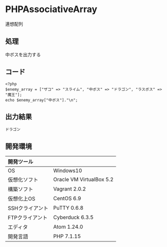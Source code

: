 # PHPAssociativeArray
連想配列

## 処理
中ボスを出力する

## コード
```
<?php
$enemy_array = ["ザコ" => "スライム", "中ボス" => "ドラゴン", "ラスボス" => "魔王"];
echo $enemy_array["中ボス"]."\n";
```

## 出力結果  
```
ドラゴン
```
  
## 開発環境
| 開発ツール |  |
|:-|:-|
| OS | Windows10 |
| 仮想化ソフト | Oracle VM VirtualBox 5.2 |
| 構築ソフト | Vagrant 2.0.2 |
| 仮想化上OS | CentOS 6.9 |
| SSHクライアント | PuTTY 0.6.8 |
| FTPクライアント | Cyberduck 6.3.5 |
| エディタ | Atom 1.24.0 |
| 開発言語 | PHP 7.1.15 |
